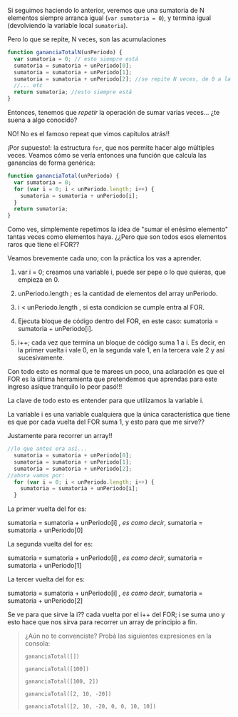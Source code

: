 Si seguimos haciendo lo anterior, veremos que una sumatoria de N elementos siempre arranca igual (`var sumatoria = 0`), y termina igual (devolviendo la variable local  `sumatoria`).

Pero lo que se repite, N veces, son las acumulaciones


```javascript
function gananciaTotalN(unPeriodo) {
  var sumatoria = 0; // esto siempre está
  sumatoria = sumatoria + unPeriodo[0];
  sumatoria = sumatoria + unPeriodo[1];
  sumatoria = sumatoria + unPeriodo[2]; //se repite N veces, de 0 a la última posición
  //... etc
  return sumatoria; //esto siempre está
}
```
Entonces,  tenemos que _repetir_ la operación de sumar varias veces... ¿te suena a algo conocido? 

NO! No es el famoso repeat que vimos capítulos atrás!!

¡Por supuesto!: la estructura `for`, que nos permite hacer algo múltiples veces. Veamos cómo se vería entonces una función que calcula las ganancias de forma genérica:

```javascript
function gananciaTotal(unPeriodo) {
  var sumatoria = 0;
  for (var i = 0; i < unPeriodo.length; i++) {
    sumatoria = sumatoria + unPeriodo[i];
  }
  return sumatoria;
}
```
Como ves, simplemente repetimos la idea de "sumar el enésimo elemento" tantas veces como elementos haya.
¿¿Pero que son todos esos elementos raros que tiene el FOR??

Veamos brevemente cada uno; con la práctica los vas a aprender. 

1) var i = 0; creamos una variable i, puede ser pepe o lo que quieras, que empieza en 0.

2) unPeriodo.length ; es la cantidad de elementos del array unPeriodo.

3) i < unPeriodo.length , si esta condicion se cumple entra al FOR.

4) Ejecuta bloque de código dentro del FOR, en este caso: sumatoria = sumatoria + unPeriodo[i].

5) i++; cada vez que termina un bloque de código suma 1 a i. Es decir, en la primer vuelta i vale 0, en la segunda vale 1, en la tercera vale 2 y así sucesivamente.

Con todo esto es normal que te marees un poco, una aclaración es que el FOR es la última herramienta que pretendemos que aprendas para este ingreso asíque tranquilo lo peor pasó!!!

La clave de todo esto es entender para que utilizamos la variable i. 

La variable i es una variable cualquiera que la única característica que tiene es que por cada vuelta del FOR suma 1, y esto para que me sirve??

Justamente para recorrer un array!!

```javascript
//lo que antes era así...
  sumatoria = sumatoria + unPeriodo[0];
  sumatoria = sumatoria + unPeriodo[1];
  sumatoria = sumatoria + unPeriodo[2];
//ahora vamos por:
  for (var i = 0; i < unPeriodo.length; i++) {
    sumatoria = sumatoria + unPeriodo[i];
  }
```

La primer vuelta del for es:

sumatoria = sumatoria + unPeriodo[i] _, es como decir_, sumatoria = sumatoria + unPeriodo[0]


La segunda vuelta del for es:

sumatoria = sumatoria + unPeriodo[i] _, es como decir_, sumatoria = sumatoria + unPeriodo[1]


La tercer vuelta del for es:

sumatoria = sumatoria + unPeriodo[i] _, es como decir_, sumatoria = sumatoria + unPeriodo[2]



Se ve para que sirve la i?? cada vuelta por el i++ del FOR; i se suma uno y esto hace que nos sirva para recorrer un array de principio a fin. 

> ¿Aún no te convenciste? Probá las siguientes expresiones en la consola:
>
> `gananciaTotal([])`
> 
> `gananciaTotal([100])`
> 
> `gananciaTotal([100, 2])`
> 
> `gananciaTotal([2, 10, -20])`
> 
> `gananciaTotal([2, 10, -20, 0, 0, 10, 10])`


